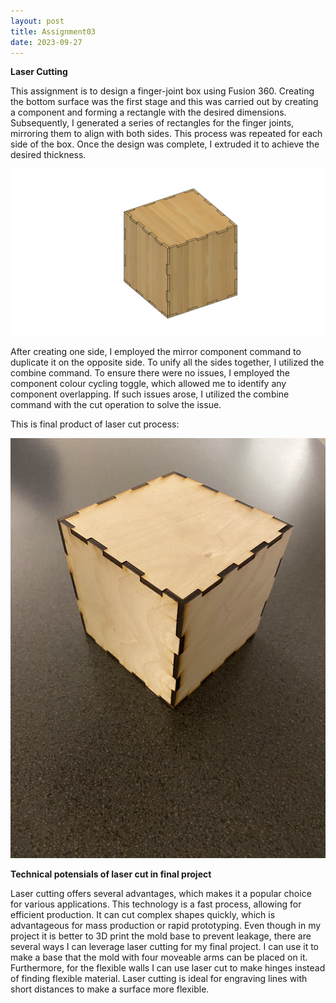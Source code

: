 ```yaml
---
layout: post
title: Assignment03
date: 2023-09-27
---
```



**Laser Cutting**




This assignment is to design a finger-joint box using Fusion 360. Creating the bottom surface was the first stage and this was carried out by creating a component and forming a rectangle with the desired dimensions. Subsequently, I generated a series of rectangles for the finger joints, mirroring them to align with both sides. This process was repeated for each side of the box. Once the design was complete, I extruded it to achieve the desired thickness.



![CAD model](box.png)


After creating one side, I employed the mirror component command to duplicate it on the opposite side. To unify all the sides together, I utilized the combine command. To ensure there were no issues, I employed the component colour cycling toggle, which allowed me to identify any component overlapping. If such issues arose, I utilized the combine command with the cut operation to solve the issue.

This is final product of laser cut process:


![Final Product](lasercutbox.jpg)



**Technical potensials of laser cut in final project**


Laser cutting offers several advantages, which makes it a popular choice for various applications. This technology is a fast process, allowing for efficient production. It can cut complex shapes quickly, which is advantageous for mass production or rapid prototyping.
Even though in my project it is better to 3D print the mold base to prevent leakage, there are several ways I can leverage laser cutting for my final project. I can use it to make a base that the mold with four moveable arms can be placed on it. Furthermore, for the flexible walls I can use laser cut to make hinges instead of finding flexible material. Laser cutting is ideal for engraving lines with short distances to make a surface more flexible. 
